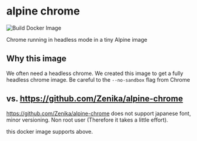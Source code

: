 # alpine chrome
![Build Docker Image](https://github.com/Code-Hex/alpine-chrome/workflows/Build%20Docker%20Image/badge.svg)

Chrome running in headless mode in a tiny Alpine image

## Why this image

We often need a headless chrome. We created this image to get a fully headless chrome image. Be careful to the `--no-sandbox` flag from Chrome

## vs. https://github.com/Zenika/alpine-chrome

https://github.com/Zenika/alpine-chrome does not support japanese font, minor versioning. Non root user (Therefore it takes a little effort).

this docker image supports above.
